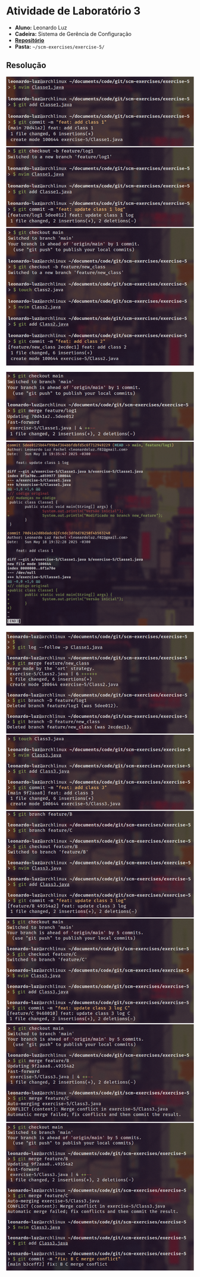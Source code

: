 # Atividade de Laboratório 3

* **Aluno:** Leonardo Luz
* **Cadeira:** Sistema de Gerência de Configuração
* [**Repositório**](https://github.com/Leonardo-Luz/scm-exercises)
* **Pasta:** `~/scm-exercises/exercise-5/`

## Resolução

![Exercise image 1](./screenshots/1.png)
![Exercise image 2](./screenshots/2.png)
![Exercise image 3](./screenshots/3.png)

![Exercise image 4](./screenshots/4.png)
![Exercise image 5](./screenshots/5.png)

![Exercise image 6](./screenshots/6.png)
![Exercise image 7](./screenshots/7.png)
![Exercise image 8](./screenshots/8.png)
![Exercise image 9](./screenshots/9.png)
![Exercise image 10](./screenshots/10.png)
![Exercise image 11](./screenshots/11.png)

